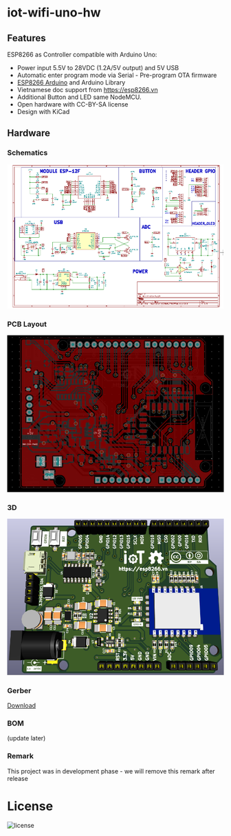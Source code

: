 # iot-wifi-uno-hw

## Features

ESP8266 as Controller compatible with Arduino Uno:  
- Power input 5.5V to 28VDC (1.2A/5V output) and 5V USB
- Automatic enter program mode via Serial - Pre-program OTA firmware
- [ESP8266 Arduino](https://github.com/esp8266/Arduino) and Arduino Library
- Vietnamese doc support from https://esp8266.vn
- Additional Button and LED same NodeMCU.
- Open hardware with CC-BY-SA license
- Design with KiCad

## Hardware

### Schematics

[![IoT WiFi UNO Schematic](assets/Iot-wifi-uno-hw-sch.png)](assets/Iot-wifi-uno-hw-sch.svg)

### PCB Layout

[![IoT WiFi UNO PCB](assets/Iot-wifi-uno-hw-pcb.png)](assets/Iot-wifi-uno-hw-pcb.svg)

### 3D

[![IoT WiFi UNO 3D](assets/Iot-wifi-uno-hw-3d.png)](assets/Iot-wifi-uno-hw-3d.stl)

### Gerber

[Download](./assets/gerber.zip)

### BOM 

(update later)

### Remark

This project was in development phase - we will remove this remark after release

# License

![license](http://mirrors.creativecommons.org/presskit/buttons/88x31/png/by-sa.png)